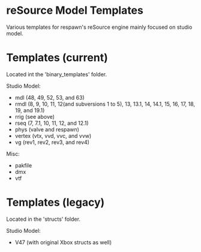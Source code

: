 # reSource Model Templates
Various templates for respawn's reSource engine mainly focused on studio model.

# Templates (current)
Located int the 'binary_templates' folder.

Studio Model:
  - mdl (48, 49, 52, 53, and 63)
  - rmdl (8, 9, 10, 11, 12(and subversions 1 to 5), 13, 13.1, 14, 14.1, 15, 16, 17, 18, 19, and 19.1)
  - rrig (see above)
  - rseq (7, 7.1, 10, 11, 12, and 12.1)
  - phys (valve and respawn)
  - vertex (vtx, vvd, vvc, and vvw)
  - vg (rev1, rev2, rev3, and rev4)

Misc:
  - pakfile
  - dmx
  - vtf

# Templates (legacy)
Located in the 'structs' folder.

Studio Model:
  - V47 (with original Xbox structs as well)
